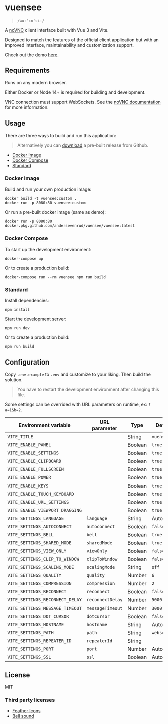 # vuensee

> `/wuː'ɛn'siː/`

A [noVNC](https://github.com/novnc/noVNC) client interface built with Vue 3 and Vite.

Designed to match the features of the official client application but with an improved
interface, maintainability and customization support.

Check out the demo [here](https://andersevenrud.github.io/vuensee/index.html).

## Requirements

Runs on any modern browser.

Either Docker or Node 14+ is required for building and development.

VNC connection must support WebSockets. See the
[noVNC documentation](https://github.com/novnc/noVNC#server-requirements)
for more information.

## Usage

There are three ways to build and run this application:

> Alternatively you can [download](https://github.com/andersevenrud/vuensee/releases)
> a pre-built release from Github.

* [Docker Image](#docker-image)
* [Docker Compose](#docker-compose)
* [Standard](#standard)

### Docker Image

Build and run your own production image:

```shell
docker build -t vuensee:custom .
docker run -p 8080:80 vuensee:custom
```

Or run a pre-built docker image (same as demo):

```shell
docker run -p 8080:80 docker.pkg.github.com/andersevenrud/vuensee/vuensee:latest
```

### Docker Compose

To start up the development environment:

```shell
docker-compose up
```

Or to create a production build:

```shell
docker-compose run --rm vuensee npm run build
```

### Standard

Install dependencies:

```shell
npm install
```

Start the development server:

```shell
npm run dev
```

Or to create a production build:

```shell
npm run build
```

## Configuration

Copy `.env.example` to `.env` and customize to your liking. Then build the solution.

> You have to restart the development environment after changing this file.

Some settings can be overrided with URL parameters on runtime, ex: `?a=1&b=2`.

| Environment variable            | URL parameter    | Type      | Default      |
| ------------------------------- | ---------------- | --------- | ------------ |
| `VITE_TITLE`                    |                  | String    | `vuensee`    |
| `VITE_ENABLE_PANEL`             |                  | Boolean   | `true`       |
| `VITE_ENABLE_SETTINGS`          |                  | Boolean   | `true`       |
| `VITE_ENABLE_CLIPBOARD`         |                  | Boolean   | `true`       |
| `VITE_ENABLE_FULLSCREEN`        |                  | Boolean   | `true`       |
| `VITE_ENABLE_POWER`             |                  | Boolean   | `true`       |
| `VITE_ENABLE_KEYS`              |                  | Boolean   | `true`       |
| `VITE_ENABLE_TOUCH_KEYBOARD`    |                  | Boolean   | `true`       |
| `VITE_ENABLE_URL_SETTINGS`      |                  | Boolean   | `true`       |
| `VITE_ENABLE_VIEWPORT_DRAGGING` |                  | Boolean   | `true`       |
| `VITE_SETTINGS_LANGUAGE`        | `language`       | String    | Auto         |
| `VITE_SETTINGS_AUTOCONNECT`     | `autoconnect`    | Boolean   | `false`      |
| `VITE_SETTINGS_BELL`            | `bell`           | Boolean   | `true`       |
| `VITE_SETTINGS_SHARED_MODE`     | `sharedMode`     | Boolean   | `true`       |
| `VITE_SETTINGS_VIEW_ONLY`       | `viewOnly`       | Boolean   | `false`      |
| `VITE_SETTINGS_CLIP_TO_WINDOW`  | `clipToWindow`   | Boolean   | `false`      |
| `VITE_SETTINGS_SCALING_MODE`    | `scalingMode`    | String    | `off`        |
| `VITE_SETTINGS_QUALITY`         | `quality`        | Number    | `6`          |
| `VITE_SETTINGS_COMPRESSION`     | `compression`    | Number    | `2`          |
| `VITE_SETTINGS_RECONNECT`       | `reconnect`      | Boolean   | `false`      |
| `VITE_SETTINGS_RECONNECT_DELAY` | `reconnectDelay` | Number    | `5000`       |
| `VITE_SETTINGS_MESSAGE_TIMEOUT` | `messageTimeout` | Number    | `3000`       |
| `VITE_SETTINGS_DOT_CURSOR`      | `dotCursor`      | Boolean   | `false`      |
| `VITE_SETTINGS_HOSTNAME`        | `hostname`       | String    | Auto         |
| `VITE_SETTINGS_PATH`            | `path`           | String    | `websockify` |
| `VITE_SETTINGS_REPEATER_ID`     | `repeaterId`     | String    |              |
| `VITE_SETTINGS_PORT`            | `port`           | Number    | Auto         |
| `VITE_SETTINGS_SSL`             | `ssl`            | Boolean   | Auto         |

## License

MIT

### Third party licenses

* [Feather Icons](https://raw.githubusercontent.com/feathericons/feather/master/LICENSE)
* [Bell sound](https://github.com/novnc/noVNC/blob/9142f8f0f7b4a53447f5cfec3a797cbf0d6204a9/app/sounds/CREDITS)

